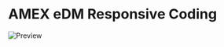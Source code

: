 # AMEX eDM Responsive Coding
![Preview](https://www.threesquare.space/edm/2018/amex/edm2/img/preview-dtp.png)
